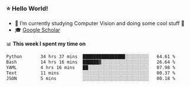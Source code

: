 ### ⭐️ Hello World!

<!--
**hologerry/hologerry** is a ✨ _special_ ✨ repository because its `README.md` (this file) appears on your GitHub profile.

Here are some ideas to get you started:

- 🔭 I’m currently working and studying on Computer Vision
- 🌱 I’m currently learning at Peking University
- 💬 Ask me about 
- 📫 How to reach me: E-mail
- 😄 Pronouns: he/his
- ⚡ Fun fact: Music is the Power
-->


- 🔭 I’m currently studying Computer Vision and doing some cool stuff 🤖
- 🎓 [Google Scholar](https://scholar.google.com/citations?user=3ykqW9wAAAAJ&hl=en)


📊 **This week I spent my time on**

<!--START_SECTION:waka-->

```txt
Python       34 hrs 37 mins  ████████████████░░░░░░░░░   64.61 %
Bash         14 hrs 16 mins  ██████▓░░░░░░░░░░░░░░░░░░   26.64 %
YAML         4 hrs 16 mins   ██░░░░░░░░░░░░░░░░░░░░░░░   07.98 %
Text         11 mins         ░░░░░░░░░░░░░░░░░░░░░░░░░   00.37 %
JSON         5 mins          ░░░░░░░░░░░░░░░░░░░░░░░░░   00.18 %
```

<!--END_SECTION:waka-->

